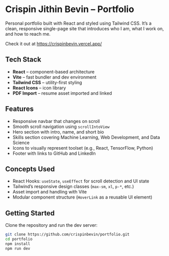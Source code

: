 # Crispin Jithin Bevin – Portfolio

Personal portfolio built with React and styled using Tailwind CSS. It’s a clean, responsive single-page site that introduces who I am, what I work on, and how to reach me.

Check it out at https://crispinbevin.vercel.app/

## Tech Stack

- **React** – component-based architecture
- **Vite** – fast bundler and dev environment
- **Tailwind CSS** – utility-first styling
- **React Icons** – icon library
- **PDF Import** – resume asset imported and linked

## Features

- Responsive navbar that changes on scroll
- Smooth scroll navigation using `scrollIntoView`
- Hero section with intro, name, and short bio
- Skills section covering Machine Learning, Web Development, and Data Science
- Icons to visually represent toolset (e.g., React, TensorFlow, Python)
- Footer with links to GitHub and LinkedIn

## Concepts Used

- React Hooks: `useState`, `useEffect` for scroll detection and UI state
- Tailwind’s responsive design classes (`max-sm`, `xl`, `p-*`, etc.)
- Asset import and handling with Vite
- Modular component structure (`HoverLink` as a reusable UI element)

## Getting Started

Clone the repository and run the dev server:

```bash
git clone https://github.com/crispinbevin/portfolio.git
cd portfolio
npm install
npm run dev
